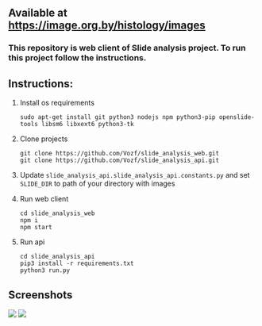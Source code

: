 ## Available at https://image.org.by/histology/images
### This repository is web client of Slide analysis project. To run this project follow the instructions.
## Instructions:
1. Install os requirements
    ```
    sudo apt-get install git python3 nodejs npm python3-pip openslide-tools libsm6 libxext6 python3-tk
    ```

2. Clone projects
    ```
    git clone https://github.com/Vozf/slide_analysis_web.git
    git clone https://github.com/Vozf/slide_analysis_api.git
    ```
3. Update `slide_analysis_api.slide_analysis_api.constants.py` and set `SLIDE_DIR` to path of your directory with images
4. Run web client
    ```
    cd slide_analysis_web
    npm i
    npm start
    ```
5. Run api
    ```
    cd slide_analysis_api
    pip3 install -r requirements.txt
    python3 run.py
    ```

## Screenshots
![](https://pp.userapi.com/c845324/v845324976/124923/Hwg73qezjGg.jpg)
![](https://pp.userapi.com/c845324/v845324976/12492d/VMQ2b4w-W3c.jpg)
